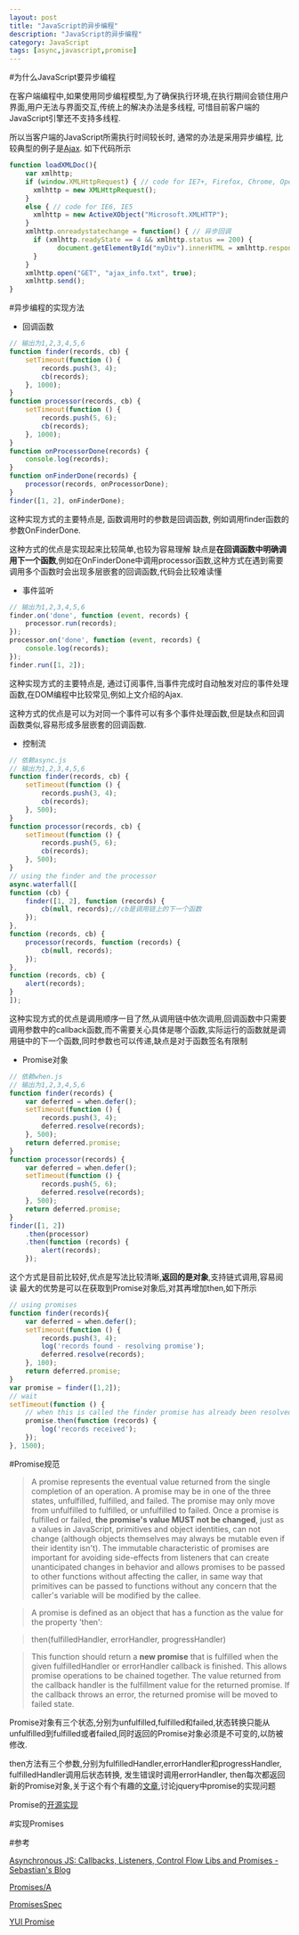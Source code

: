 ```yaml
---
layout: post
title: "JavaScript的异步编程"
description: "JavaScript的异步编程"
category: JavaScript
tags: [async,javascript,promise]
---
```


#为什么JavaScript要异步编程

在客户端编程中,如果使用同步编程模型,为了确保执行环境,在执行期间会锁住用户界面,用户无法与界面交互,传统上的解决办法是多线程, 可惜目前客户端的JavaScript引擎还不支持多线程.

所以当客户端的JavaScript所需执行时间较长时, 通常的办法是采用异步编程, 比较典型的例子是[Ajax](http://zh.wikipedia.org/wiki/AJAX). 如下代码所示

```javascript
function loadXMLDoc(){
    var xmlhttp;
    if (window.XMLHttpRequest) { // code for IE7+, Firefox, Chrome, Opera, Safari
      xmlhttp = new XMLHttpRequest();
    } 
    else { // code for IE6, IE5
      xmlhttp = new ActiveXObject("Microsoft.XMLHTTP");
    }
    xmlhttp.onreadystatechange = function() { // 异步回调
      if (xmlhttp.readyState == 4 && xmlhttp.status == 200) {
            document.getElementById("myDiv").innerHTML = xmlhttp.responseText;
      }
    }
    xmlhttp.open("GET", "ajax_info.txt", true);
    xmlhttp.send();
}
```

#异步编程的实现方法
* 回调函数

```javascript
// 输出为1,2,3,4,5,6
function finder(records, cb) {
    setTimeout(function () {
        records.push(3, 4);
        cb(records);
    }, 1000);
}
function processor(records, cb) {
    setTimeout(function () {
        records.push(5, 6);
        cb(records);
    }, 1000);
}
function onProcessorDone(records) {
    console.log(records);
}
function onFinderDone(records) {
    processor(records, onProcessorDone);
}
finder([1, 2], onFinderDone);
```
这种实现方式的主要特点是, 函数调用时的参数是回调函数, 例如调用finder函数的参数OnFinderDone.

这种方式的优点是实现起来比较简单,也较为容易理解
缺点是**在回调函数中明确调用下一个函数**,例如在OnFinderDone中调用processor函数,这种方式在遇到需要调用多个函数时会出现多层嵌套的回调函数,代码会比较难读懂

* 事件监听

``` javascript
// 输出为1,2,3,4,5,6
finder.on('done', function (event, records) {
    processor.run(records);
});
processor.on('done', function (event, records) {
    console.log(records);
});
finder.run([1, 2]);
```
这种实现方式的主要特点是, 通过订阅事件,当事件完成时自动触发对应的事件处理函数,在DOM编程中比较常见,例如上文介绍的Ajax.

这种方式的优点是可以为对同一个事件可以有多个事件处理函数,但是缺点和回调函数类似,容易形成多层嵌套的回调函数.

* 控制流

``` javascript
// 依赖async.js
// 输出为1,2,3,4,5,6
function finder(records, cb) {
    setTimeout(function () {
        records.push(3, 4);
        cb(records);
    }, 500);
}
function processor(records, cb) {
    setTimeout(function () {
        records.push(5, 6);
        cb(records);
    }, 500);
}
// using the finder and the processor 
async.waterfall([
function (cb) {
    finder([1, 2], function (records) {
        cb(null, records);//cb是调用链上的下一个函数
    });
}, 
function (records, cb) {
    processor(records, function (records) {
        cb(null, records);
    });
}, 
function (records, cb) {
    alert(records);
}
]);
```
这种实现方式的优点是调用顺序一目了然,从调用链中依次调用,回调函数中只需要调用参数中的callback函数,而不需要关心具体是哪个函数,实际运行的函数就是调用链中的下一个函数,同时参数也可以传递,缺点是对于函数签名有限制

* Promise对象

``` javascript
// 依赖when.js
// 输出为1,2,3,4,5,6
function finder(records) {
    var deferred = when.defer();
    setTimeout(function () {
        records.push(3, 4);
        deferred.resolve(records);
    }, 500);
    return deferred.promise;
}
function processor(records) {
    var deferred = when.defer();
    setTimeout(function () {
        records.push(5, 6);
        deferred.resolve(records);
    }, 500);
    return deferred.promise;
}
finder([1, 2])
    .then(processor)
    .then(function (records) {
        alert(records);
    });
```
这个方式是目前比较好,优点是写法比较清晰,**返回的是对象**,支持链式调用,容易阅读
最大的优势是可以在获取到Promise对象后,对其再增加then,如下所示

``` javascript
// using promises
function finder(records){
    var deferred = when.defer();
    setTimeout(function () {
        records.push(3, 4);
        log('records found - resolving promise');
        deferred.resolve(records);
    }, 100);
    return deferred.promise;
}
var promise = finder([1,2]);
// wait 
setTimeout(function () {
    // when this is called the finder promise has already been resolved
    promise.then(function (records) {
        log('records received');        
    });
}, 1500);
```

#Promise规范
> A promise represents the eventual value returned from the single completion of an operation. A promise may be in one of the three states, unfulfilled, fulfilled, and failed. The promise may only move from unfulfilled to fulfilled, or unfulfilled to failed. Once a promise is fulfilled or failed, **the promise's value MUST not be changed**, just as a values in JavaScript, primitives and object identities, can not change (although objects themselves may always be mutable even if their identity isn't). The immutable characteristic of promises are important for avoiding side-effects from listeners that can create unanticipated changes in behavior and allows promises to be passed to other functions without affecting the caller, in same way that primitives can be passed to functions without any concern that the caller's variable will be modified by the callee.

> A promise is defined as an object that has a function as the value for the property 'then':

> then(fulfilledHandler, errorHandler, progressHandler)

> This function should return a **new promise** that is fulfilled when the given fulfilledHandler or errorHandler callback is finished. This allows promise operations to be chained together. The value returned from the callback handler is the fulfillment value for the returned promise. If the callback throws an error, the returned promise will be moved to failed state.

Promise对象有三个状态,分别为unfulfilled,fulfilled和failed,状态转换只能从unfulfilled到fulfilled或者failed,同时返回的Promise对象必须是不可变的,以防被修改.

then方法有三个参数,分别为fulfilledHandler,errorHandler和progressHandler, fulfilledHandler调用后状态转换, 发生错误时调用errorHandler, then每次都返回新的Promise对象,关于这个有个有趣的[文章](https://gist.github.com/domenic/3889970),讨论jquery中promise的实现问题

Promise的[开源实现](http://www.promisejs.org/implementations/)

#实现Promises
<script src="https://gist.github.com/agmi/9481930.js"></script>

#参考

[Asynchronous JS: Callbacks, Listeners, Control Flow Libs and Promises - Sebastian's Blog](http://sporto.github.io/blog/2012/12/09/callbacks-listeners-promises/)

[Promises/A](http://wiki.commonjs.org/wiki/Promises/A)

[PromisesSpec](http://promises-aplus.github.io/promises-spec/)

[YUI Promise](http://yuilibrary.com/yui/docs/promise/)
